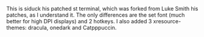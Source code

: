 This is siduck his patched st terminal, which was forked from Luke Smith his patches, as I understand it. The only differences are the set font (much better for high DPI displays) and 2 hotkeys. I also added 3 xresource-themes: dracula, onedark and Catpppuccin. 
